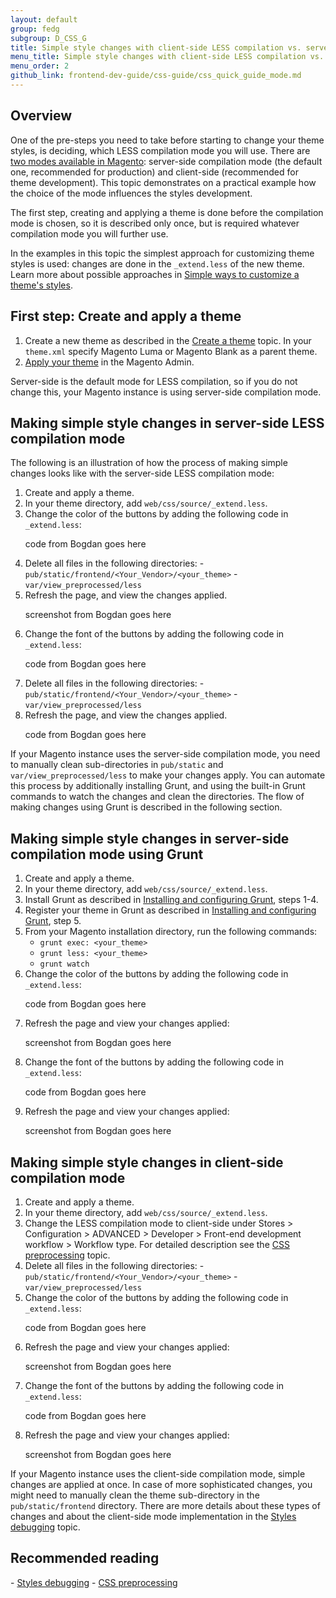 ```yaml
---
layout: default
group: fedg
subgroup: D_CSS_G
title: Simple style changes with client-side LESS compilation vs. server-side
menu_title: Simple style changes with client-side LESS compilation vs. server-side
menu_order: 2
github_link: frontend-dev-guide/css-guide/css_quick_guide_mode.md
---
```

<h2> Overview </h2>

One of the pre-steps you need to take before starting to change your theme styles, is deciding, which LESS compilation mode you will use. There are <a href="{{site.gdeurl}}frontend-dev-guide/css-topics/css-preprocess.html#LESS compilation modes" target="_blank">two modes available in Magento</a>: server-side compilation mode (the default one, recommended for production) and client-side (recommended for theme development). 
This topic demonstrates on a practical example how the choice of the mode influences the styles development.

The first step, creating and applying a theme is done before the compilation mode is chosen, so it is described only once, but is required whatever compilation mode you will further use.

In the examples in this topic the simplest approach for customizing theme styles is used: changes are done in the `_extend.less` of the new theme. Learn more about possible approaches in <a href="{{site.gdeurl}}frontend-dev-guide/css-guide/css_quick_guide_approach.md">Simple ways to customize a theme's styles</a>.

<h2>First step: Create and apply a theme</h2>

1. Create a new theme as described in the <a href="{{site.gdeurl}}frontend-dev-guide/themes/theme-create.html" target="_blank">Create a theme</a> topic. In your `theme.xml` specify Magento Luma or Magento Blank as a parent theme.
2. <a href="{{site.gdeurl}}frontend-dev-guide/themes/theme-apply.html#theme-apply-apply">Apply your theme</a> in the Magento Admin.

Server-side is the default mode for LESS compilation, so if you do not change this, your Magento instance is using server-side compilation mode. 

<h2>Making simple style changes in server-side LESS compilation mode</h2>

The following is an illustration of how the process of making simple changes looks like with the server-side LESS compilation mode:
<ol>
<li>Create and apply a theme.</li>
<li>In your theme directory, add <code>web/css/source/_extend.less</code>.</li>
<li>Change the color of the buttons by adding the following code in <code>_extend.less</code>:
<p class="q">code from Bogdan goes here</p></li>
<li>Delete all files in the following directories:
	- <code>pub/static/frontend/&lt;Your_Vendor&gt;/&lt;your_theme&gt;</code>
	- <code>var/view_preprocessed/less</code>
</li>
<li>Refresh the page, and view the changes applied. 
<p class="q">screenshot from Bogdan goes here</p></li>
<li>Change the font of the buttons by adding the following code in <code>_extend.less</code>:
<p class="q">code from Bogdan goes here</p></li>
<li>Delete all files in the following directories:
	- <code>pub/static/frontend/&lt;Your_Vendor&gt;/&lt;your_theme&gt;</code>
	- <code>var/view_preprocessed/less</code> </li>
<li>Refresh the page, and view the changes applied. 
<p class="q">code from Bogdan goes here</p></li>
</ol>
If your Magento instance uses the server-side compilation mode, you need to manually clean sub-directories in <code>pub/static</code> and <code>var/view_preprocessed/less</code> to make your changes apply. You can automate this process by additionally installing Grunt, and using the built-in Grunt commands to watch the changes and clean the directories. The flow of making changes using Grunt is described in the following section.

<h2>Making simple style changes in server-side compilation mode using Grunt</h2>

<ol>
<li>Create and apply a theme. </li>
<li>In your theme directory, add <code>web/css/source/_extend.less</code>.</li>
<li>Install Grunt as described in <a href="{{site.gdeurl}}frontend-dev-guide/css-topics/css_debug.html#grunt_prereq" target="_blank">Installing and configuring Grunt</a>, steps 1-4.</li>
<li>Register your theme in Grunt as described in <a href="{{site.gdeurl}}frontend-dev-guide/css-topics/css_debug.html#grunt_prereq" target="_blank">Installing and configuring Grunt</a>, step 5.</li>
<li>From your Magento installation directory, run the following commands:
<ul>
<li><code>grunt exec: &lt;your_theme&gt;</code></li>
<li><code>grunt less: &lt;your_theme&gt;</code></li>
<li><code>grunt watch</code></li>
</ul>
</li>
<li>Change the color of the buttons by adding the following code in <code>_extend.less</code>:
<p class="q">code from Bogdan goes here</p></li>
<li>Refresh the page and view your changes applied:
<p class="q">screenshot from Bogdan goes here</p></li>
<li>Change the font of the buttons by adding the following code in <code>_extend.less</code>:
<p class="q">code from Bogdan goes here</p></li>
<li>Refresh the page and view your changes applied:
<p class="q">screenshot from Bogdan goes here</p></li>
</ol>

<h2>Making simple style changes in client-side compilation mode</h2>

<ol>
<li>Create and apply a theme.</li>
<li>In your theme directory, add <code>web/css/source/_extend.less</code>.</li>
<li>Change the LESS compilation mode to client-side under Stores > Configuration > ADVANCED > Developer > Front-end development workflow > Workflow type. For detailed description see the <a href="{{site.gdeurl}}frontend-dev-guide/css-topics/css-preprocess.html#less_modes">CSS preprocessing</a> topic.</li>
<li>Delete all files in the following directories:
	- <code>pub/static/frontend/&lt;Your_Vendor&gt;/&lt;your_theme&gt;</code>
	- <code>var/view_preprocessed/less</code> </li>
<li>Change the color of the buttons by adding the following code in <code>_extend.less</code>:
<p class="q">code from Bogdan goes here</p></li>
<li>Refresh the page and view your changes applied:
<p class="q">screenshot from Bogdan goes here</p></li>
<li>Change the font of the buttons by adding the following code in <code>_extend.less</code>:
<p class="q">code from Bogdan goes here</p></li>
<li>Refresh the page and view your changes applied:
<p class="q">screenshot from Bogdan goes here</p></li>
</ol>

If your Magento instance uses the client-side compilation mode, simple changes are applied at once. In case of more sophisticated changes, you might need to manually clean the theme sub-directory in the <code>pub/static/frontend</code> directory. There are more details about these types of changes and about the client-side mode implementation in the <a href="{{site.gdeurl}}frontend-dev-guide/css-topics/css_debug.html#css_debug_client" target="_blank">Styles debugging</a> topic.

<h2>Recommended reading</h2>
- <a href="{{site.gdeurl}}frontend-dev-guide/css-topics/css_debug.html" target="_blank">Styles debugging</a>
- <a href="{{site.gdeurl}}frontend-dev-guide/css-topics/css-preprocess.html" target="_blank">CSS preprocessing</a>